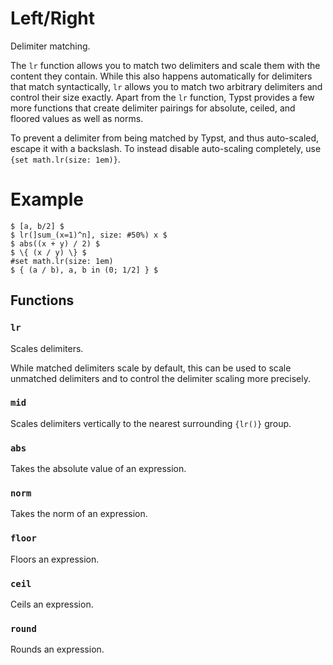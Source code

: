 # Left/Right

Delimiter matching.

The `lr` function allows you to match two delimiters and scale them with the
content they contain. While this also happens automatically for delimiters
that match syntactically, `lr` allows you to match two arbitrary delimiters
and control their size exactly. Apart from the `lr` function, Typst provides
a few more functions that create delimiter pairings for absolute, ceiled,
and floored values as well as norms.

To prevent a delimiter from being matched by Typst, and thus auto-scaled,
escape it with a backslash. To instead disable auto-scaling completely, use
`{set math.lr(size: 1em)}`.

# Example
```example
$ [a, b/2] $
$ lr(]sum_(x=1)^n], size: #50%) x $
$ abs((x + y) / 2) $
$ \{ (x / y) \} $
#set math.lr(size: 1em)
$ { (a / b), a, b in (0; 1/2] } $
```


## Functions

### `lr`

Scales delimiters.

While matched delimiters scale by default, this can be used to scale
unmatched delimiters and to control the delimiter scaling more precisely.

### `mid`

Scales delimiters vertically to the nearest surrounding `{lr()}` group.



### `abs`

Takes the absolute value of an expression.



### `norm`

Takes the norm of an expression.



### `floor`

Floors an expression.



### `ceil`

Ceils an expression.



### `round`

Rounds an expression.



